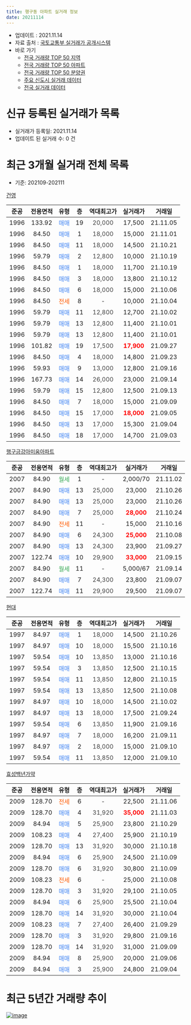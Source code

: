 ```yaml
---
title: 행구동 아파트 실거래 정보
date: 20211114
---
```


* 업데이트 : 2021.11.14
* 자료 출처 : [국토교통부 실거래가 공개시스템](http://rt.molit.go.kr)
* 바로 가기
    * [전국 거래량 TOP 50 지역](https://apt-info.github.io/apt-trade-info/tr)
    * [전국 거래량 TOP 50 아파트](https://apt-info.github.io/apt-trade-info/ta)
    * [전국 거래량 TOP 50 분양권](https://apt-info.github.io/apt-trade-info/tb)
    * [주요 신도시 실거래 데이터](https://apt-info.github.io/apt-trade-info/newtown)
    * [전국 실거래 데이터](https://apt-info.github.io/apt-trade-info/all)



<script async src="https://pagead2.googlesyndication.com/pagead/js/adsbygoogle.js"></script>
<!-- 기본광고 -->
<ins class="adsbygoogle"
     style="display:block"
     data-ad-client="ca-pub-1142216861245946"
     data-ad-slot="4805727019"
     data-ad-format="auto"
     data-full-width-responsive="true"></ins>
<script>
     (adsbygoogle = window.adsbygoogle || []).push({});
</script>


# 신규 등록된 실거래가 목록

* 실거래가 등록일: 2021.11.14
* 업데이트 된 실거래 수: 0 건




<script async src="https://pagead2.googlesyndication.com/pagead/js/adsbygoogle.js"></script>
<!-- 기본광고 -->
<ins class="adsbygoogle"
     style="display:block"
     data-ad-client="ca-pub-1142216861245946"
     data-ad-slot="4805727019"
     data-ad-format="auto"
     data-full-width-responsive="true"></ins>
<script>
     (adsbygoogle = window.adsbygoogle || []).push({});
</script>


# 최근 3개월 실거래 전체 목록
* 기준: 202109-202111


[건영](https://search.naver.com/search.naver?query=%EA%B1%B4%EC%98%81)

|준공|전용면적|유형|층|역대최고가|실거래가|거래일|
|:---:|:---:|:---:|:---:|:---:|:---:|:---:|
|1996|133.92|<span style="color:#4285F3">매매</span>|19|<span style="color:#444444">20,000</span>|17,500|21.11.05|
|1996|84.50|<span style="color:#4285F3">매매</span>|1|<span style="color:#444444">18,000</span>|15,000|21.11.01|
|1996|84.50|<span style="color:#4285F3">매매</span>|11|<span style="color:#444444">18,000</span>|14,500|21.10.21|
|1996|59.79|<span style="color:#4285F3">매매</span>|2|<span style="color:#444444">12,800</span>|10,000|21.10.19|
|1996|84.50|<span style="color:#4285F3">매매</span>|1|<span style="color:#444444">18,000</span>|11,700|21.10.19|
|1996|84.50|<span style="color:#4285F3">매매</span>|3|<span style="color:#444444">18,000</span>|13,800|21.10.12|
|1996|84.50|<span style="color:#4285F3">매매</span>|6|<span style="color:#444444">18,000</span>|15,000|21.10.06|
|1996|84.50|<span style="color:#FF5A00">전세</span>|8|<span style="color:#444444">-</span>|10,000|21.10.04|
|1996|59.79|<span style="color:#4285F3">매매</span>|11|<span style="color:#444444">12,800</span>|12,700|21.10.02|
|1996|59.79|<span style="color:#4285F3">매매</span>|13|<span style="color:#444444">12,800</span>|11,400|21.10.01|
|1996|59.79|<span style="color:#4285F3">매매</span>|13|<span style="color:#444444">12,800</span>|11,400|21.10.01|
|1996|101.82|<span style="color:#4285F3">매매</span>|19|<span style="color:#444444">17,500</span>|<b><span style="color:#FF0000">17,900</span></b>|21.09.27|
|1996|84.50|<span style="color:#4285F3">매매</span>|4|<span style="color:#444444">18,000</span>|14,800|21.09.23|
|1996|59.93|<span style="color:#4285F3">매매</span>|9|<span style="color:#444444">13,000</span>|12,800|21.09.16|
|1996|167.73|<span style="color:#4285F3">매매</span>|14|<span style="color:#444444">26,000</span>|23,000|21.09.14|
|1996|59.79|<span style="color:#4285F3">매매</span>|15|<span style="color:#444444">12,800</span>|12,500|21.09.13|
|1996|84.50|<span style="color:#4285F3">매매</span>|7|<span style="color:#444444">18,000</span>|15,000|21.09.09|
|1996|84.50|<span style="color:#4285F3">매매</span>|15|<span style="color:#444444">17,000</span>|<b><span style="color:#FF0000">18,000</span></b>|21.09.05|
|1996|84.50|<span style="color:#4285F3">매매</span>|13|<span style="color:#444444">17,000</span>|15,300|21.09.04|
|1996|84.50|<span style="color:#4285F3">매매</span>|18|<span style="color:#444444">17,000</span>|14,700|21.09.03|

[행구금강아미움아파트](https://search.naver.com/search.naver?query=%ED%96%89%EA%B5%AC%EA%B8%88%EA%B0%95%EC%95%84%EB%AF%B8%EC%9B%80%EC%95%84%ED%8C%8C%ED%8A%B8)

|준공|전용면적|유형|층|역대최고가|실거래가|거래일|
|:---:|:---:|:---:|:---:|:---:|:---:|:---:|
|2007|84.90|<span style="color:#34A853">월세</span>|1|<span style="color:#444444">-</span>|2,000/70|21.11.02|
|2007|84.90|<span style="color:#4285F3">매매</span>|13|<span style="color:#444444">25,000</span>|23,000|21.10.26|
|2007|84.90|<span style="color:#4285F3">매매</span>|13|<span style="color:#444444">25,000</span>|23,000|21.10.26|
|2007|84.90|<span style="color:#4285F3">매매</span>|7|<span style="color:#444444">25,000</span>|<b><span style="color:#FF0000">28,000</span></b>|21.10.24|
|2007|84.90|<span style="color:#FF5A00">전세</span>|11|<span style="color:#444444">-</span>|15,000|21.10.16|
|2007|84.90|<span style="color:#4285F3">매매</span>|6|<span style="color:#444444">24,300</span>|<b><span style="color:#FF0000">25,000</span></b>|21.10.08|
|2007|84.90|<span style="color:#4285F3">매매</span>|13|<span style="color:#444444">24,300</span>|23,900|21.09.27|
|2007|122.74|<span style="color:#4285F3">매매</span>|10|<span style="color:#444444">29,900</span>|<b><span style="color:#FF0000">33,000</span></b>|21.09.15|
|2007|84.90|<span style="color:#34A853">월세</span>|11|<span style="color:#444444">-</span>|5,000/67|21.09.14|
|2007|84.90|<span style="color:#4285F3">매매</span>|7|<span style="color:#444444">24,300</span>|23,800|21.09.07|
|2007|122.74|<span style="color:#4285F3">매매</span>|11|<span style="color:#444444">29,900</span>|29,500|21.09.07|

[현대](https://search.naver.com/search.naver?query=%ED%98%84%EB%8C%80)

|준공|전용면적|유형|층|역대최고가|실거래가|거래일|
|:---:|:---:|:---:|:---:|:---:|:---:|:---:|
|1997|84.97|<span style="color:#4285F3">매매</span>|1|<span style="color:#444444">18,000</span>|14,500|21.10.26|
|1997|84.97|<span style="color:#4285F3">매매</span>|10|<span style="color:#444444">18,000</span>|15,500|21.10.16|
|1997|59.54|<span style="color:#4285F3">매매</span>|10|<span style="color:#444444">13,850</span>|13,000|21.10.16|
|1997|59.54|<span style="color:#4285F3">매매</span>|3|<span style="color:#444444">13,850</span>|12,500|21.10.15|
|1997|59.54|<span style="color:#4285F3">매매</span>|11|<span style="color:#444444">13,850</span>|12,800|21.10.15|
|1997|59.54|<span style="color:#4285F3">매매</span>|13|<span style="color:#444444">13,850</span>|12,500|21.10.08|
|1997|84.97|<span style="color:#4285F3">매매</span>|10|<span style="color:#444444">18,000</span>|14,500|21.10.02|
|1997|84.97|<span style="color:#4285F3">매매</span>|13|<span style="color:#444444">18,000</span>|17,500|21.09.24|
|1997|59.54|<span style="color:#4285F3">매매</span>|6|<span style="color:#444444">13,850</span>|11,900|21.09.16|
|1997|84.97|<span style="color:#4285F3">매매</span>|7|<span style="color:#444444">18,000</span>|16,200|21.09.11|
|1997|84.97|<span style="color:#4285F3">매매</span>|2|<span style="color:#444444">18,000</span>|15,000|21.09.10|
|1997|59.54|<span style="color:#4285F3">매매</span>|11|<span style="color:#444444">13,850</span>|12,000|21.09.10|


<script async src="https://pagead2.googlesyndication.com/pagead/js/adsbygoogle.js"></script>
<!-- 기본광고 -->
<ins class="adsbygoogle"
     style="display:block"
     data-ad-client="ca-pub-1142216861245946"
     data-ad-slot="4805727019"
     data-ad-format="auto"
     data-full-width-responsive="true"></ins>
<script>
     (adsbygoogle = window.adsbygoogle || []).push({});
</script>


[효성백년가약](https://search.naver.com/search.naver?query=%ED%9A%A8%EC%84%B1%EB%B0%B1%EB%85%84%EA%B0%80%EC%95%BD)

|준공|전용면적|유형|층|역대최고가|실거래가|거래일|
|:---:|:---:|:---:|:---:|:---:|:---:|:---:|
|2009|128.70|<span style="color:#FF5A00">전세</span>|6|<span style="color:#444444">-</span>|22,500|21.11.06|
|2009|128.70|<span style="color:#4285F3">매매</span>|4|<span style="color:#444444">31,920</span>|<b><span style="color:#FF0000">35,000</span></b>|21.11.03|
|2009|84.94|<span style="color:#4285F3">매매</span>|5|<span style="color:#444444">25,900</span>|23,800|21.10.29|
|2009|108.23|<span style="color:#4285F3">매매</span>|4|<span style="color:#444444">27,400</span>|25,900|21.10.19|
|2009|128.70|<span style="color:#4285F3">매매</span>|13|<span style="color:#444444">31,920</span>|30,000|21.10.18|
|2009|84.94|<span style="color:#4285F3">매매</span>|6|<span style="color:#444444">25,900</span>|24,500|21.10.09|
|2009|128.70|<span style="color:#4285F3">매매</span>|6|<span style="color:#444444">31,920</span>|30,800|21.10.09|
|2009|108.23|<span style="color:#FF5A00">전세</span>|6|<span style="color:#444444">-</span>|25,000|21.10.08|
|2009|128.70|<span style="color:#4285F3">매매</span>|3|<span style="color:#444444">31,920</span>|29,100|21.10.05|
|2009|84.94|<span style="color:#4285F3">매매</span>|6|<span style="color:#444444">25,900</span>|25,500|21.10.04|
|2009|128.70|<span style="color:#4285F3">매매</span>|14|<span style="color:#444444">31,920</span>|30,000|21.10.04|
|2009|108.23|<span style="color:#4285F3">매매</span>|7|<span style="color:#444444">27,400</span>|26,400|21.09.29|
|2009|128.70|<span style="color:#4285F3">매매</span>|3|<span style="color:#444444">31,920</span>|29,800|21.09.16|
|2009|128.70|<span style="color:#4285F3">매매</span>|14|<span style="color:#444444">31,920</span>|31,000|21.09.09|
|2009|84.94|<span style="color:#4285F3">매매</span>|8|<span style="color:#444444">25,900</span>|20,000|21.09.06|
|2009|84.94|<span style="color:#4285F3">매매</span>|3|<span style="color:#444444">25,900</span>|24,800|21.09.04|



<script async src="https://pagead2.googlesyndication.com/pagead/js/adsbygoogle.js"></script>
<!-- 기본광고 -->
<ins class="adsbygoogle"
     style="display:block"
     data-ad-client="ca-pub-1142216861245946"
     data-ad-slot="4805727019"
     data-ad-format="auto"
     data-full-width-responsive="true"></ins>
<script>
     (adsbygoogle = window.adsbygoogle || []).push({});
</script>


# 최근 5년간 거래량 추이


<div style="width:100%;">
    <canvas id="deal_progress" height="200"></canvas>
</div>

<script>
new Chart(document.getElementById("deal_progress"), {
    type: 'line',
    data: {
        labels: ['16.01','16.02','16.03','16.04','16.05','16.06','16.07','16.08','16.09','16.10','16.11','16.12','17.01','17.02','17.03','17.04','17.05','17.06','17.07','17.08','17.09','17.10','17.11','17.12','18.01','18.02','18.03','18.04','18.05','18.06','18.07','18.08','18.09','18.10','18.11','18.12','19.01','19.02','19.03','19.04','19.05','19.06','19.07','19.08','19.09','19.10','19.11','19.12','20.01','20.02','20.03','20.04','20.05','20.06','20.07','20.08','20.09','20.10','20.11','20.12','21.01','21.02','21.03','21.04','21.05','21.06','21.07','21.08','21.09','21.10','21.11'],
        datasets: [{
            label: '매매/분양권',
            data: [12,15,22,26,13,31,22,23,12,14,16,12,10,6,13,15,13,14,15,9,14,4,15,3,8,2,11,8,8,2,4,10,7,7,6,5,5,3,6,7,10,5,11,7,10,18,14,9,12,14,5,13,7,15,8,10,13,16,10,13,13,11,19,15,31,23,22,23,23,27,3],
            borderColor: "rgba(66, 133, 243, 1)",
            backgroundColor: "rgba(66, 133, 243, 0.05)",
            borderWidth: 1,
            pointRadius: 0,
            fill: false,
            lineTension: 0
        },{
            label: '전/월세',
            data: [7,9,18,10,10,15,9,11,14,9,14,5,6,12,3,15,11,11,11,10,9,11,9,11,8,4,9,6,7,8,2,6,5,7,4,2,8,11,6,3,9,5,4,10,7,5,9,10,6,6,7,10,13,10,6,3,5,7,6,4,6,1,15,8,8,6,3,8,1,3,2],
            borderColor: "rgba(255, 90, 0, 1)",
            backgroundColor: "rgba(255, 90, 0, 0.05)",
            borderWidth: 1,
            pointRadius: 0,
            fill: false,
            lineTension: 0
        },{
            label: '합계',
            data: [19,24,40,36,23,46,31,34,26,23,30,17,16,18,16,30,24,25,26,19,23,15,24,14,16,6,20,14,15,10,6,16,12,14,10,7,13,14,12,10,19,10,15,17,17,23,23,19,18,20,12,23,20,25,14,13,18,23,16,17,19,12,34,23,39,29,25,31,24,30,5],
            borderColor: "rgba(0, 0, 0, 1)",
            backgroundColor: "rgba(0, 0, 0, 0.03)",
            borderWidth: 0.1,
            pointRadius: 0,
            fill: true,
            lineTension: 0
        }
        ]
    },
    options: {
        responsive: true,
        title: {
            display: false
        },
        tooltips: {
            mode: 'index',
            intersect: false
        },
        hover: {
            mode: 'nearest',
            intersect: true
        },
        scales: {
            xAxes: [{
                display: true,
                scaleLabel: {
                    display: true,
                    labelString: '년/월'
                }
            }],
            yAxes: [{
                display: true,
                ticks: {
                    suggestedMin: 0,
                },
                scaleLabel: {
                    display: true,
                    labelString: '실거래 수'
                }
            }]
        }
    }
});

</script>


[![image](https://apt-info.github.io/images/2020-01-03-apt-trade-info/1024x500.png)](https://play.google.com/store/apps/details?id=com.aptinfo.apttradeinfo)


